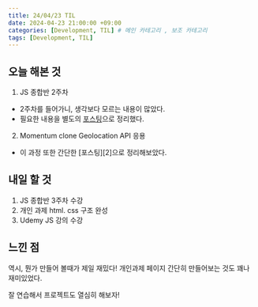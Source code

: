 ```yaml
---
title: 24/04/23 TIL
date: 2024-04-23 21:00:00 +09:00
categories: [Development, TIL] # 메인 카테고리 , 보조 카테고리
tags: [Development, TIL]
---
```


## 오늘 해본 것

1. JS 종합반 2주차

- 2주차를 들어가니, 생각보다 모르는 내용이 많았다.
- 필요한 내용을 별도의 [포스팅][1]으로 정리했다.

2. Momentum clone Geolocation API 응용

- 이 과정 또한 간단한 [포스팅][2]으로 정리해보았다.

## 내일 할 것

1. JS 종합반 3주차 수강
2. 개인 과제 html. css 구조 완성
3. Udemy JS 강의 수강

## 느낀 점

역시, 뭔가 만들어 볼때가 제일 재밌다!
개인과제 페이지 간단히 만들어보는 것도 꽤나 재미있었다.

잘 연습해서 프로젝트도 열심히 해보자!

[1]: https://kybaq.github.io/posts/Momentum-Clone-to-do-list-구현/
